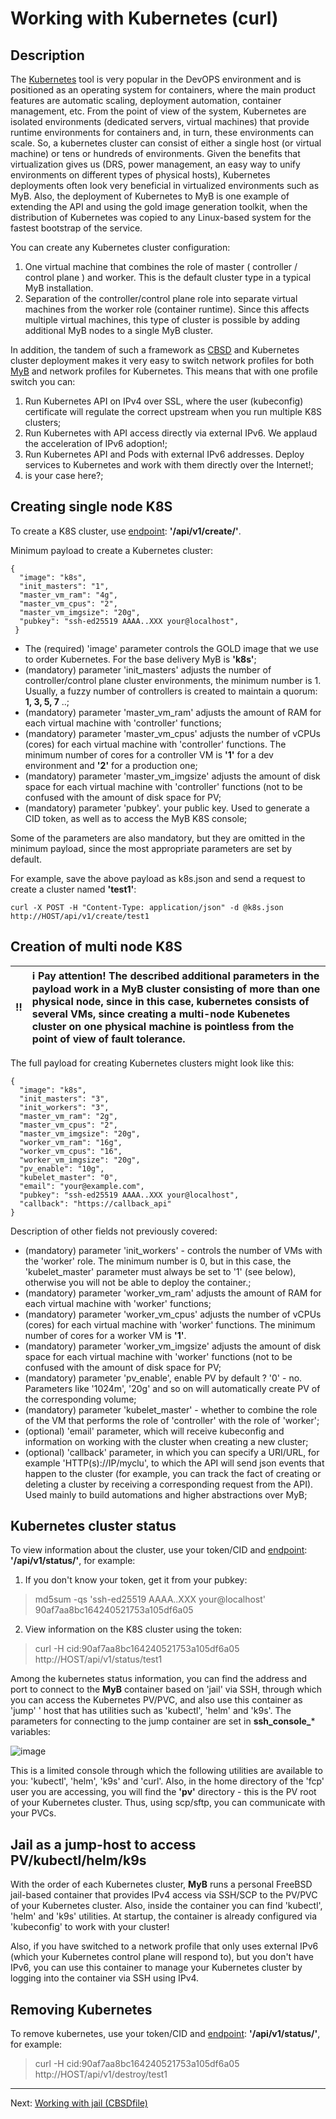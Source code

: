 # Working with Kubernetes (curl)

## Description

The [Kubernetes](https://kubernetes.io/) tool is very popular in the DevOPS environment and is positioned as an operating system for containers, where the main product features are automatic scaling, deployment automation, container management, etc. From the point of view of the system, Kubernetes are isolated environments (dedicated servers, virtual machines) that provide runtime environments for containers and, in turn, these environments can scale. So, a kubernetes cluster can consist of either a single host (or virtual machine) or tens or hundreds of environments. Given the benefits that virtualization gives us (DRS, power management, an easy way to unify environments on different types of physical hosts), Kubernetes deployments often look very beneficial in virtualized environments such as MyB. Also, the deployment of Kubernetes to MyB is one example of extending the API and using the gold image generation toolkit, when the distribution of Kubernetes was copied to any Linux-based system for the fastest bootstrap of the service.

You can create any Kubernetes cluster configuration:

1) One virtual machine that combines the role of master ( controller / control plane ) and worker. This is the default cluster type in a typical MyB installation.
2) Separation of the controller/control plane role into separate virtual machines from the worker role (container runtime). Since this affects multiple virtual machines, this type of cluster is possible by adding additional MyB nodes to a single MyB cluster.

In addition, the tandem of such a framework as [CBSD](https://cbsd.io) and Kubernetes cluster deployment makes it very easy to switch network profiles for both [MyB](netprofile.md) and network profiles for Kubernetes. This means that with one profile switch you can:

1) Run Kubernetes API on IPv4 over SSL, where the user (kubeconfig) certificate will regulate the correct upstream when you run multiple K8S clusters;
2) Run Kubernetes with API access directly via external IPv6. We applaud the acceleration of IPv6 adoption!;
3) Run Kubernetes API and Pods with external IPv6 addresses. Deploy services to Kubernetes and work with them directly over the Internet!;
4) is your case here?;


## Creating single node K8S

To create a K8S cluster, use [endpoint](api.md): **'/api/v1/create/'**.

Minimum payload to create a Kubernetes cluster:

```
{
  "image": "k8s",
  "init_masters": "1",
  "master_vm_ram": "4g",
  "master_vm_cpus": "2",
  "master_vm_imgsize": "20g",
  "pubkey": "ssh-ed25519 AAAA..XXX your@localhost",
 }
```

- The (required) 'image' parameter controls the GOLD image that we use to order Kubernetes. For the base delivery MyB is **'k8s'**;
- (mandatory) parameter 'init_masters' adjusts the number of controller/control plane cluster environments, the minimum number is 1. Usually, a fuzzy number of controllers is created to maintain a quorum: **1, 3, 5, 7** ..;
- (mandatory) parameter 'master_vm_ram' adjusts the amount of RAM for each virtual machine with 'controller' functions;
- (mandatory) parameter 'master_vm_cpus' adjusts the number of vCPUs (cores) for each virtual machine with 'controller' functions. The minimum number of cores for a controller VM is **'1'** for a dev environment and **'2'** for a production one;
- (mandatory) parameter 'master_vm_imgsize' adjusts the amount of disk space for each virtual machine with 'controller' functions (not to be confused with the amount of disk space for PV;
- (mandatory) parameter 'pubkey'. your public key. Used to generate a CID token, as well as to access the MyB K8S console;

Some of the parameters are also mandatory, but they are omitted in the minimum payload, since the most appropriate parameters are set by default.

For example, save the above payload as k8s.json and send a request to create a cluster named **'test1'**:

```
curl -X POST -H "Content-Type: application/json" -d @k8s.json http://HOST/api/v1/create/test1
```


## Creation of multi node K8S

:bangbang: | :information_source: Pay attention! The described additional parameters in the payload work in a MyB cluster consisting of more than one physical node, since in this case, kubernetes consists of several VMs, since creating a multi-node Kubenetes cluster on one physical machine is pointless from the point of view of fault tolerance.
:---: | :---

The full payload for creating Kubernetes clusters might look like this:

```
{
  "image": "k8s",
  "init_masters": "3",
  "init_workers": "3",
  "master_vm_ram": "2g",
  "master_vm_cpus": "2",
  "master_vm_imgsize": "20g",
  "worker_vm_ram": "16g",
  "worker_vm_cpus": "16",
  "worker_vm_imgsize": "20g",
  "pv_enable": "10g",
  "kubelet_master": "0",
  "email": "your@example.com",
  "pubkey": "ssh-ed25519 AAAA..XXX your@localhost",
  "callback": "https://callback_api"
}
```

Description of other fields not previously covered:

- (mandatory) parameter 'init_workers' - controls the number of VMs with the 'worker' role. The minimum number is 0, but in this case, the 'kubelet_master' parameter must always be set to '1' (see below), otherwise you will not be able to deploy the container.;
- (mandatory) parameter 'worker_vm_ram' adjusts the amount of RAM for each virtual machine with 'worker' functions;
- (mandatory) parameter 'worker_vm_cpus' adjusts the number of vCPUs (cores) for each virtual machine with 'worker' functions. The minimum number of cores for a worker VM is **'1'**.
- (mandatory) parameter 'worker_vm_imgsize' adjusts the amount of disk space for each virtual machine with 'worker' functions (not to be confused with the amount of disk space for PV;
- (mandatory) parameter 'pv_enable', enable PV by default ? '0' - no. Parameters like '1024m', '20g' and so on will automatically create PV of the corresponding volume;
- (mandatory) parameter 'kubelet_master' - whether to combine the role of the VM that performs the role of 'controller' with the role of 'worker';
- (optional) 'email' parameter, which will receive kubeconfig and information on working with the cluster when creating a new cluster;
- (optional) 'callback' parameter, in which you can specify a URI/URL, for example 'HTTP(s)://IP/myclu', to which the API will send json events that happen to the cluster (for example, you can track the fact of creating or deleting a cluster by receiving a corresponding request from the API). Used mainly to build automations and higher abstractions over MyB;

## Kubernetes cluster status

To view information about the cluster, use your token/CID and [endpoint](api.md): **'/api/v1/status/'**, for example:

1) If you don't know your token, get it from your pubkey:
>  md5sum -qs 'ssh-ed25519 AAAA..XXX your@localhost'
> 90af7aa8bc164240521753a105df6a05

2) View information on the K8S cluster using the token:
> curl -H cid:90af7aa8bc164240521753a105df6a05 http://HOST/api/v1/status/test1

Among the kubernetes status information, you can find the address and port to connect to the **MyB** container based on 'jail' via SSH, through which you can access the Kubernetes PV/PVC, and also use this container as 'jump' ' host that has utilities such as 'kubectl', 'helm' and 'k9s'. The parameters for connecting to the jump container are set in **ssh_console_*** variables:

![image](https://user-images.githubusercontent.com/926409/164258520-e3b38167-63a2-44d6-9a28-2daab62824c2.png)

This is a limited console through which the following utilities are available to you: 'kubectl', 'helm', 'k9s' and 'curl'. Also, in the home directory of the 'fcp' user you are accessing, you will find the **'pv'** directory - this is the PV root of your Kubernetes cluster. Thus, using scp/sftp, you can communicate with your PVCs.

## Jail as a jump-host to access PV/kubectl/helm/k9s

With the order of each Kubernetes cluster, **MyB** runs a personal FreeBSD jail-based container that provides IPv4 access via SSH/SCP to the PV/PVC of your Kubernetes cluster. Also, inside the container you can find 'kubectl', 'helm' and 'k9s' utilities. At startup, the container is already configured via 'kubeconfig' to work with your cluster!

Also, if you have switched to a network profile that only uses external IPv6 (which your Kubernetes control plane will respond to), but you don't have IPv6, you can use this container to manage your Kubernetes cluster by logging into the container via SSH using IPv4.


## Removing Kubernetes

To remove kubernetes, use your token/CID and [endpoint](api.md): **'/api/v1/status/'**, for example:

> curl -H cid:90af7aa8bc164240521753a105df6a05 http://HOST/api/v1/destroy/test1


---

Next: [Working with jail (CBSDfile)](jail_cbsdfile.md)
